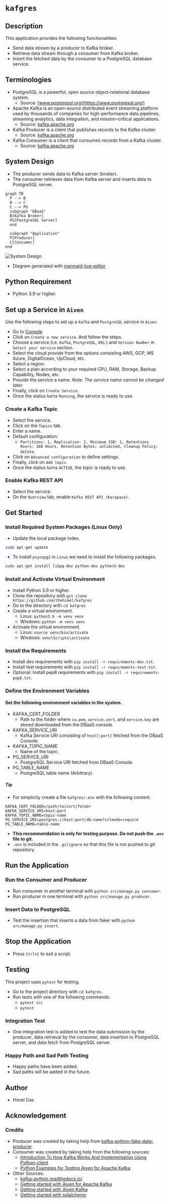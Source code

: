 # `kafgres`

## Description

This application provides the following functionalities:

- Send data stream by a producer to Kafka broker.
- Retrieve data stream through a consumer from Kafka broker.
- Insert the fetched data by the consumer to a PostgreSQL database service.

## Terminologies

- PostgreSQL is a powerful, open source object-relational database system.
  - Source: [www.postgresql.org](https://www.postgresql.org/)
- Apache Kafka is an open-source distributed event streaming platform used by thousands of companies
for high-performance data pipelines, streaming analytics, data integration, and mission-critical applications.
  - Source: [kafka.apache.org](https://kafka.apache.org/)
- Kafka Producer is a client that publishes records to the Kafka cluster.
  - Source: [kafka.apache.org](https://kafka.apache.org/26/javadoc/index.html?org/apache/kafka/clients/producer/KafkaProducer.html)
- Kafka Consumer is a client that consumes records from a Kafka cluster.
  - Source: [kafka.apache.org](https://kafka.apache.org/26/javadoc/index.html?org/apache/kafka/clients/consumer/KafkaConsumer.html)

## System Design
- The producer sends data to Kafka server (broker).
- The consumer retrieves data from Kafka server and inserts data to PostgreSQL server.


```mermaid
graph TB
  P --> B
  B --> C
  C --> PG
  subgraph "DBaaS"
  B[Kafka Broker]
  PG[PostgreSQL Server]
  end

  subgraph "Application"
  P[Producer]
  C[Consumer]
end
```

![System Design](img/system_design.png)

- Diagram generated with [mermaid-live-editor](https://mermaid-js.github.io/mermaid-live-editor)

## Python Requirement

- Python 3.9 or higher.

## Set up a Service in `Aiven`

Use the following steps to set up a `Kafka` and `PostgreSQL` service in `Aiven`.

- Go to [Console](https://console.aiven.io/)
- Click on `Create a new service`. And follow the steps.
- Choose a service (i.e. `Kafka`, `PostgreSQL`, etc.) and `Version Number` in `Select your service` section.
- Select the cloud provide from the options consisting AWS, GCP, MS Azure, DigitalOcean, UpCloud, etc.
- Select a region.
- Select a plan according to your required CPU, RAM, Storage, Backup Capability, Nodes, etc.
- Provide the service a name. *Note: The service name cannot be changed later.*
- Finally, click on `Create Service`.
- Once the status turns `Running`, the service is ready to use.

### Create a Kafka Topic

- Select the service.
- Click on the `Topics` tab.
- Enter a name.
- Default configuration:
  - `Partitions: 1, Replication: 2, Minimum ISR: 1, Retentions Hours: 168 Hours, Retention Bytes: unlimited,
  Cleanup Policy: delete`.
- Click on `Advanced configuration` to define settings.
- Finally, click on `Add topic`.
- Once the status turns `ACTIVE`, the topic is ready to use.

### Enable Kafka REST API

- Select the service.
- On the `Overview` tab, enable `Kafka REST API (Karapace)`.

##  Get Started

### Install Required System Packages (Linux Only)

- Update the local package index.

```sh
sudo apt-get update
```

- To install `psycopg2` in `Linux` we need to install the following packages.

```sh
sudo apt-get install libpq-dev python-dev python3-dev
```

### Install and Activate Virtual Environment

- Install Python 3.9 or higher.
- Clone the repository with `git clone https://github.com/thehimel/kafgres`
- Go to the directory with `cd kafgres`
- Create a virtual environment.
  - Linux: `python3.9 -m venv venv`
  - Windows: `python -m venv venv`
- Activate the virtual environment.
  - Linux: `source venv/bin/activate`
  - Windows: `venv\Scripts\activate`

### Install the Requirements

- Install dev requirements with `pip install -r requirements-dev.txt`.
- Install test requirements with `pip install -r requirements-test.txt`.
- Optional: Install pep8 requirements with `pip install -r requirements-pep8.txt`.

### Define the Environment Variables

#### Set the following environment variables in the system.

- KAFKA_CERT_FOLDER
  - Path to the folder where `ca.pem`, `service.cert`, and `service.key` are stored downloaded from the DBaaS console.
- KAFKA_SERVICE_URI
  - Kafka Service URI consisting of `host[:port]` fetched from the DBaaS Console.
- KAFKA_TOPIC_NAME
  - Name of the topic.
- PG_SERVICE_URI
  - PostgreSQL Service URI fetched from DBaaS Console.
- PG_TABLE_NAME
  - PostgreSQL table name (Arbitrary).

##### Tip

- For simplicity create a file `kafgres/.env` with the following content.

```dotenv
KAFKA_CERT_FOLDER=/path/to/cert/folder
KAFKA_SERVICE_URI=host:port
KAFKA_TOPIC_NAME=topic-name
PG_SERVICE_URI=postgres://host:port/db-name?sslmode=require
PG_TABLE_NAME=table-name
```

- **This recommendation is only for testing purpose. Do not push the `.env` file to git.**
- `.env` is included in the `.gitignore` so that this file is not pushed to git repository.

## Run the Application

### Run the Consumer and Producer

- Run consumer in another terminal with `python src/manage.py consumer`.
- Run producer in one terminal with `python src/manage.py producer`.

### Insert Data to PostgreSQL

- Test the insertion that inserts a data from faker with `python src/manage.py insert`.

## Stop the Application

- Press `Ctrl+C` to exit a script.

## Testing

This project uses `pytest` for testing.

- Go to the project directory with `cd kafgres`.
- Run tests with one of the following commands:
  - `pytest src`
  - `pytest`

### Integration Test

- One integration test is added to test the data submission by the producer,
data retrieval by the consumer, data insertion to PostgreSQL server,
and data fetch from PostgreSQL server.

### Happy Path and Sad Path Testing

- Happy paths have been added.
- Sad paths will be added in the future.

## Author

- Himel Das

## Acknowledgement

### Credits

- Producer was created by taking help from [kafka-python-fake-data-producer](https://github.com/aiven/kafka-python-fake-data-producer).
- Consumer was created by taking help from the following sources:
  - [Introduction To How Kafka Works And Implementation Using Python-client](https://dev.to/horiyomi/introduction-to-how-kafka-works-and-implementation-using-python-client-1ejo)
  - [Python Examples for Testing Aiven for Apache Kafka](https://help.aiven.io/en/articles/5343895-python-examples-for-testing-aiven-for-apache-kafka)
- Other Sources:
  - [kafka-python.readthedocs.io/](https://kafka-python.readthedocs.io/en/master/usage.html)
  - [Getting started with Aiven for Apache Kafka](https://help.aiven.io/en/articles/489572-getting-started-with-aiven-for-apache-kafka)
  - [Getting started with Aiven Kafka](https://aiven.io/blog/getting-started-with-aiven-kafka)
  - [Getting started with sqlalchemy](https://riptutorial.com/sqlalchemy)
